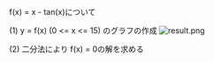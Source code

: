 f(x) = x - tan(x)について

(1) y = f(x) (0 <= x <= 15) のグラフの作成
![result.png](result.png)

(2) 二分法により f(x) = 0の解を求める

